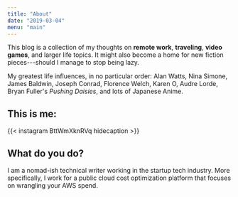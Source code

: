 ```yaml
---
title: "About"
date: "2019-03-04"
menu: "main"
---
```

This blog is a collection of my thoughts on **remote work**, **traveling**, **video games**, and larger life topics. It might also become a home for new fiction pieces---should I manage to stop being lazy.

My greatest life influences, in no particular order: Alan Watts, Nina Simone, James Baldwin, Joseph Conrad, Florence Welch, Karen O, Audre Lorde, Bryan Fuller's _Pushing Daisies_, and lots of Japanese Anime.  

## This is me:

{{< instagram BttWmXknRVq hidecaption >}}

## What do you do?

I am a nomad-ish technical writer working in the startup tech industry. More specifically, I work for a public cloud cost optimization platform that focuses on wrangling your AWS spend.
